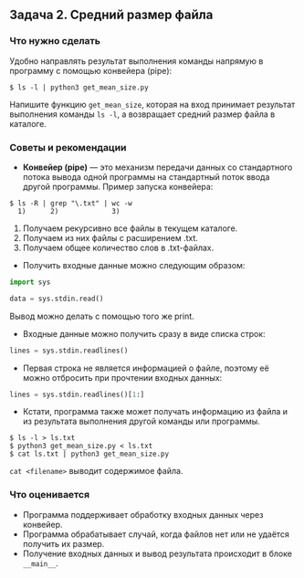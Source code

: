 ## Задача 2. Средний размер файла
### Что нужно сделать
Удобно направлять результат выполнения команды напрямую в программу с помощью конвейера (pipe):

`$ ls -l | python3 get_mean_size.py`

Напишите функцию `get_mean_size`, которая на вход принимает результат выполнения команды `ls -l`, а возвращает средний размер файла в каталоге.
### Советы и рекомендации
- **Конвейер (pipe)** — это механизм передачи данных со стандартного потока вывода одной программы на стандартный поток ввода другой программы. Пример запуска конвейера:

```
$ ls -R | grep "\.txt" | wc -w
  1)      2)             3)
```

1) Получаем рекурсивно все файлы в текущем каталоге.
2) Получаем из них файлы с расширением .txt.
3) Получаем общее количество слов в .txt-файлах.

- Получить входные данные можно следующим образом:

```python
import sys

data = sys.stdin.read()
```
Вывод можно делать с помощью того же print.
- Входные данные можно получить сразу в виде списка строк:

```python
lines = sys.stdin.readlines()
```
- Первая строка не является информацией о файле, поэтому её можно отбросить при прочтении входных данных:

```python
lines = sys.stdin.readlines()[1:]
```
- Кстати, программа также может получать информацию из файла и из результата выполнения другой команды или программы.

```
$ ls -l > ls.txt
$ python3 get_mean_size.py < ls.txt
$ cat ls.txt | python3 get_mean_size.py
```

`cat <filename>` выводит содержимое файла.

### Что оценивается
- Программа поддерживает обработку входных данных через конвейер.
- Программа обрабатывает случай, когда файлов нет или не удаётся получить их размер.
- Получение входных данных и вывод результата происходит в блоке `__main__`.
